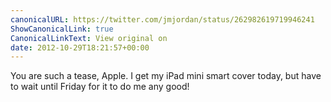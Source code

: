 ```yaml
---
canonicalURL: https://twitter.com/jmjordan/status/262982619719946241
ShowCanonicalLink: true
CanonicalLinkText: View original on
date: 2012-10-29T18:21:57+00:00
---
```

You are such a tease, Apple. I get my iPad mini smart cover today, but have to wait until Friday for it to do me any good!